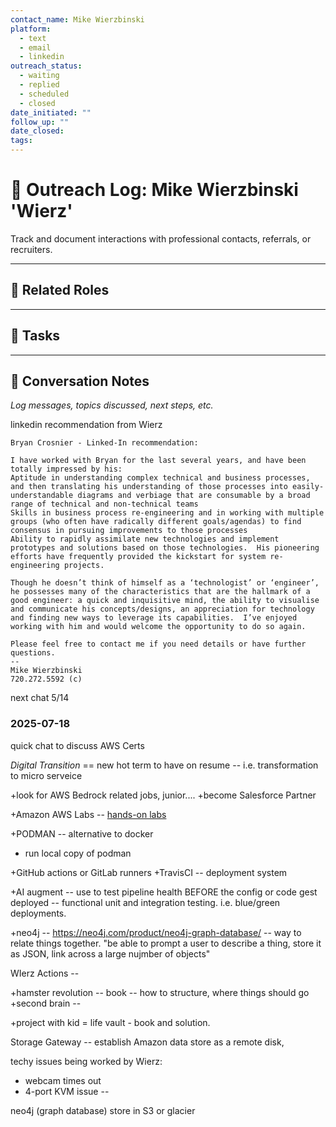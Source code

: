 ```yaml
---
contact_name: Mike Wierzbinski
platform:
  - text
  - email
  - linkedin
outreach_status:
  - waiting
  - replied
  - scheduled
  - closed
date_initiated: ""
follow_up: ""
date_closed: 
tags:
---
```

# 🤝 Outreach Log: Mike Wierzbinski 'Wierz'

Track and document interactions with professional contacts, referrals, or recruiters.

---

## 📎 Related Roles


---

## 📝 Tasks


---




## 🧠 Conversation Notes
_Log messages, topics discussed, next steps, etc._


linkedin recommendation from Wierz
```
Bryan Crosnier - Linked-In recommendation:

I have worked with Bryan for the last several years, and have been totally impressed by his:
Aptitude in understanding complex technical and business processes, and then translating his understanding of those processes into easily-understandable diagrams and verbiage that are consumable by a broad range of technical and non-technical teams
Skills in business process re-engineering and in working with multiple groups (who often have radically different goals/agendas) to find consensus in pursuing improvements to those processes
Ability to rapidly assimilate new technologies and implement prototypes and solutions based on those technologies.  His pioneering efforts have frequently provided the kickstart for system re-engineering projects.

Though he doesn’t think of himself as a ‘technologist’ or ‘engineer’, he possesses many of the characteristics that are the hallmark of a good engineer: a quick and inquisitive mind, the ability to visualise and communicate his concepts/designs, an appreciation for technology and finding new ways to leverage its capabilities.  I’ve enjoyed working with him and would welcome the opportunity to do so again.  

Please feel free to contact me if you need details or have further questions.
--
Mike Wierzbinski
720.272.5592 (c)
```

next chat 5/14

### 2025-07-18

quick chat to discuss AWS Certs

*Digital Transition* == new hot term to have on resume -- i.e. transformation to micro serveice

+look for AWS Bedrock related jobs, junior....
+become Salesforce Partner

+Amazon AWS Labs -- [hands-on labs](https://aws.amazon.com/training/digital/aws-builder-labs/)


+PODMAN -- alternative to docker
- run local copy of podman


+GitHub actions or GitLab runners
+TravisCI -- deployment system

+AI augment -- use to test pipeline health BEFORE the config or code gest deployed -- functional unit and integration testing.   i.e. blue/green deployments.

+neo4j -- https://neo4j.com/product/neo4j-graph-database/ -- way to relate things together.  "be able to prompt a user to describe a thing, store it as JSON, link across a large nujmber of objects"

WIerz Actions -- 


+hamster revolution -- book -- how to structure, where things should go
+second brain -- 

+project with kid =  life vault - book and solution. 

Storage Gateway -- establish Amazon data store as a remote disk, 

techy issues being worked by Wierz:
- webcam times out
- 4-port KVM issue -- 

neo4j  (graph database)
store in S3 or glacier

